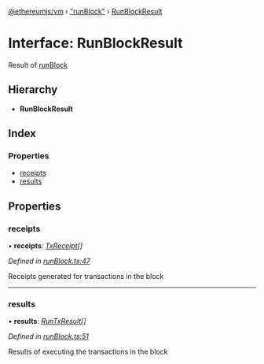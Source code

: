 [@ethereumjs/vm](../README.md) › ["runBlock"](../modules/_runblock_.md) › [RunBlockResult](_runblock_.runblockresult.md)

# Interface: RunBlockResult

Result of [runBlock](../classes/_index_.vm.md#runblock)

## Hierarchy

* **RunBlockResult**

## Index

### Properties

* [receipts](_runblock_.runblockresult.md#receipts)
* [results](_runblock_.runblockresult.md#results)

## Properties

###  receipts

• **receipts**: *[TxReceipt](_runblock_.txreceipt.md)[]*

*Defined in [runBlock.ts:47](https://github.com/ethereumjs/ethereumjs-vm/blob/master/packages/vm/lib/runBlock.ts#L47)*

Receipts generated for transactions in the block

___

###  results

• **results**: *[RunTxResult](_runtx_.runtxresult.md)[]*

*Defined in [runBlock.ts:51](https://github.com/ethereumjs/ethereumjs-vm/blob/master/packages/vm/lib/runBlock.ts#L51)*

Results of executing the transactions in the block
